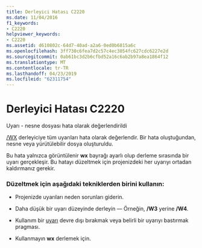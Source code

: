 ```yaml
---
title: Derleyici Hatası C2220
ms.date: 11/04/2016
f1_keywords:
- C2220
helpviewer_keywords:
- C2220
ms.assetid: d610802c-64d7-40ad-a2a6-0ed0b6815a6c
ms.openlocfilehash: 3ff730c6fea7d2c57c4ec3054fc627cdc6227e2d
ms.sourcegitcommit: 0ab61bc3d2b6cfbd52a16c6ab2b97a8ea1864f12
ms.translationtype: MT
ms.contentlocale: tr-TR
ms.lasthandoff: 04/23/2019
ms.locfileid: "62311754"
---
```

# <a name="compiler-error-c2220"></a>Derleyici Hatası C2220

Uyarı - nesne dosyası hata olarak değerlendirildi

[/WX](../../build/reference/compiler-option-warning-level.md) derleyiciye tüm uyarıları hata olarak değerlendir. Bir hata oluştuğundan, nesne veya yürütülebilir dosya oluşturuldu.

Bu hata yalnızca görüntülenir **wx** bayrağı ayarlı olup derleme sırasında bir uyarı gerçekleşir. Bu hatayı düzeltmek için projenizdeki her uyarıyı ortadan kaldırmanız gerekir.

### <a name="to-fix-use-one-of-the-following-techniques"></a>Düzeltmek için aşağıdaki tekniklerden birini kullanın:

- Projenizde uyarıları neden sorunları giderin.

- Daha düşük bir uyarı düzeyinde derleyin — Örneğin, **/W3** yerine **/W4**.

- Kullanım bir [uyarı](../../preprocessor/warning.md) devre dışı bırakmak veya belirli bir uyarıyı bastırmak pragması.

- Kullanmayın **wx** derlemek için.
